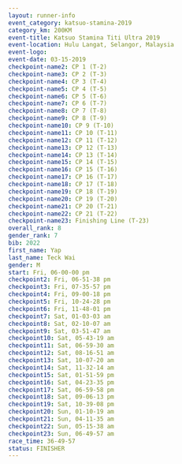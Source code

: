 ```yaml
---
layout: runner-info 
event_category: katsuo-stamina-2019 
category_km: 200KM 
event-title: Katsuo Stamina Titi Ultra 2019 
event-location: Hulu Langat, Selangor, Malaysia 
event-logo: 
event-date: 03-15-2019 
checkpoint-name2: CP 1 (T-2) 
checkpoint-name3: CP 2 (T-3) 
checkpoint-name4: CP 3 (T-4) 
checkpoint-name5: CP 4 (T-5) 
checkpoint-name6: CP 5 (T-6) 
checkpoint-name7: CP 6 (T-7) 
checkpoint-name8: CP 7 (T-8) 
checkpoint-name9: CP 8 (T-9) 
checkpoint-name10: CP 9 (T-10) 
checkpoint-name11: CP 10 (T-11) 
checkpoint-name12: CP 11 (T-12) 
checkpoint-name13: CP 12 (T-13) 
checkpoint-name14: CP 13 (T-14) 
checkpoint-name15: CP 14 (T-15) 
checkpoint-name16: CP 15 (T-16) 
checkpoint-name17: CP 16 (T-17) 
checkpoint-name18: CP 17 (T-18) 
checkpoint-name19: CP 18 (T-19) 
checkpoint-name20: CP 19 (T-20) 
checkpoint-name21: CP 20 (T-21) 
checkpoint-name22: CP 21 (T-22) 
checkpoint-name23: Finishing Line (T-23) 
overall_rank: 8
gender_rank: 7
bib: 2022
first_name: Yap
last_name: Teck Wai
gender: M
start: Fri, 06-00-00 pm
checkpoint2: Fri, 06-51-38 pm
checkpoint3: Fri, 07-35-57 pm
checkpoint4: Fri, 09-00-18 pm
checkpoint5: Fri, 10-24-28 pm
checkpoint6: Fri, 11-48-01 pm
checkpoint7: Sat, 01-03-03 am
checkpoint8: Sat, 02-10-07 am
checkpoint9: Sat, 03-51-47 am
checkpoint10: Sat, 05-43-19 am
checkpoint11: Sat, 06-59-30 am
checkpoint12: Sat, 08-16-51 am
checkpoint13: Sat, 10-07-20 am
checkpoint14: Sat, 11-32-14 am
checkpoint15: Sat, 01-51-59 pm
checkpoint16: Sat, 04-23-35 pm
checkpoint17: Sat, 06-59-58 pm
checkpoint18: Sat, 09-06-13 pm
checkpoint19: Sat, 10-39-08 pm
checkpoint20: Sun, 01-10-19 am
checkpoint21: Sun, 04-11-35 am
checkpoint22: Sun, 05-15-38 am
checkpoint23: Sun, 06-49-57 am
race_time: 36-49-57
status: FINISHER
---
```

